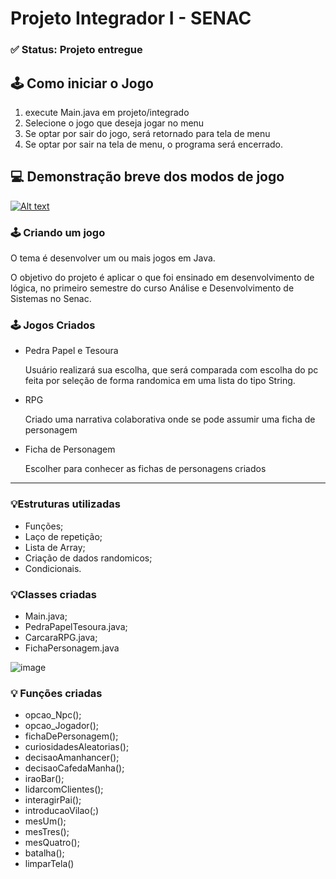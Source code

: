 <h1> Projeto Integrador I  - SENAC </h1>
<h3> ✅ Status: Projeto entregue </h3>

<h2> 🕹️ Como iniciar o Jogo </h2>

1) execute Main.java em projeto/integrado
2) Selecione o jogo que deseja jogar no menu
3) Se optar por sair do jogo, será retornado para tela de menu
4) Se optar por sair na tela de menu, o programa será encerrado. 

<h2> 💻 Demonstração breve dos modos de jogo </h2>

[![Alt text](https://img.youtube.com/vi/s51t_0vF24k/0.jpg)](https://www.youtube.com/watch?v=s51t_0vF24k)


<h3> 🕹️ Criando um jogo </h3>

<p>O tema é desenvolver um ou mais jogos em Java.</p>  
<p> O objetivo do projeto é aplicar o que foi ensinado em desenvolvimento de lógica, no primeiro semestre do curso Análise e Desenvolvimento de Sistemas
  no Senac.</p>

<h3> 🕹️ Jogos Criados </h3>
<ul>
  <li> Pedra Papel e Tesoura </li>
<p>Usuário realizará sua escolha, que será comparada com escolha do pc feita por seleção de forma randomica em uma lista do tipo String. 
<li> RPG </li>
<p>Criado uma narrativa colaborativa onde se pode assumir uma ficha de personagem</p>
<li> Ficha de Personagem </li>
<p>Escolher para conhecer as fichas de personagens criados</p>
</ul>

<hr>
 
<h3>💡Estruturas utilizadas</h3>
<ul>
  <li> Funções; </li>
  <li> Laço de repetição;</li>
  <li> Lista de Array;</li>
  <li> Criação de dados randomicos;</li>
  <li> Condicionais.</li>
</ul>


<h3>💡Classes criadas </h3>
<ul>
  <li> Main.java; </li>
  <li> PedraPapelTesoura.java; </li>
  <li> CarcaraRPG.java; </li>
  <li> FichaPersonagem.java </li>
</ul>

![image](https://github.com/Blopees/projeto-integradoI/assets/117495048/2f6d2ba8-6dcf-4fef-9833-430755752273)

<h3>💡 Funções criadas </h3>
<ul>
  <li>  opcao_Npc(); </li>
  <li> opcao_Jogador(); </li>  
  <li> fichaDePersonagem(); </li>
  <li> curiosidadesAleatorias(); </li>
  <li> decisaoAmanhancer();</li>
  <li> decisaoCafedaManha(); </li>
  <li> iraoBar(); </li>
  <li> lidarcomClientes(); </li>
  <li> interagirPai(); </li>
  <li> introducaoVilao(;)</li>
  <li> mesUm();</li>
  <li> mesTres();</li>
  <li> mesQuatro();</li>
  <li> batalha();</li>
  <li> limparTela()</li>
</ul> 
